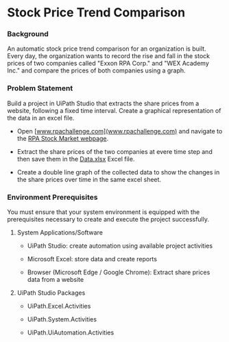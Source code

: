 # Stock Price Trend Comparison

### Background
An automatic stock price trend comparison for an organization is built. Every day, the organization wants to record the rise and fall in the stock prices of two companies called "Exxon RPA Corp." and "WEX Academy Inc." and compare the prices of both companies using a graph. 

### Problem Statement

Build a project in UiPath Studio that extracts the share prices from a website, following a fixed time interval. Create a graphical representation of the data in an excel file. 
- Open [www.rpachallenge.com](www.rpachallenge.com) and navigate to the [RPA Stock Market webpage](https://www.rpachallenge.com/assets/rpaStockMarket/index.html).

- Extract the share prices of the two companies at evere time step and then save them in the [Data.xlsx](Data.xlsx) Excel file.

- Create a double line graph of the collected data to show the changes in the share prices over time in the same excel sheet. 

### Environment Prerequisites

You must ensure that your system environment is equipped with the prerequisites necessary to create and execute the project successfully.

1. System Applications/Software 

   - UiPath Studio: create automation using available project activities

   - Microsoft Excel: store data and create reports

   - Browser (Microsoft Edge / Google Chrome): Extract share prices data from a website

2. UiPath Studio Packages

    - UiPath.Excel.Activities

    - UiPath.System.Activities

    - UiPath.UiAutomation.Activities